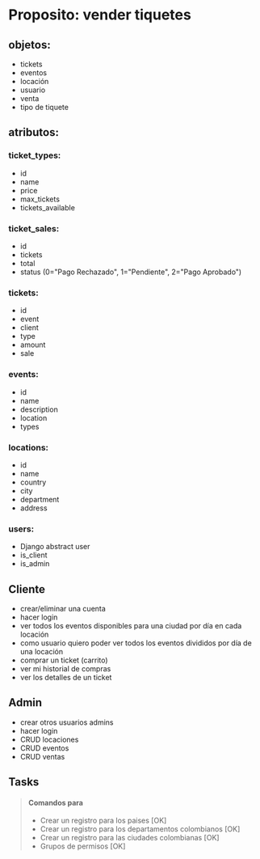 # Proposito: vender tiquetes

## objetos:
* tickets
* eventos
* locación
* usuario
* venta
* tipo de tiquete

## atributos:

### ticket_types:
  * id
  * name
  * price
  * max_tickets
  * tickets_available

### ticket_sales:
  * id
  * tickets
  * total
  * status (0="Pago Rechazado", 1="Pendiente", 2="Pago Aprobado")
### tickets:
  * id
  * event
  * client
  * type
  * amount
  * sale

### events:
  * id
  * name
  * description
  * location
  * types

### locations:
  * id
  * name
  * country
  * city
  * department
  * address 

### users:
  * Django abstract user
  * is_client
  * is_admin


## Cliente
* crear/eliminar una cuenta
* hacer login
* ver todos los eventos disponibles para una ciudad por día en cada locación
* como usuario quiero poder ver todos los eventos divididos por día de una locación
* comprar un ticket (carrito)
* ver mi historial de compras
* ver los detalles de un ticket

## Admin
* crear otros usuarios admins
* hacer login
* CRUD locaciones
* CRUD eventos
* CRUD ventas

## Tasks

> #### Comandos para
> * Crear un registro para los paises [OK]
> * Crear un registro para los departamentos colombianos [OK]
> * Crear un registro para las ciudades colombianas [OK]
> * Grupos de permisos [OK]
